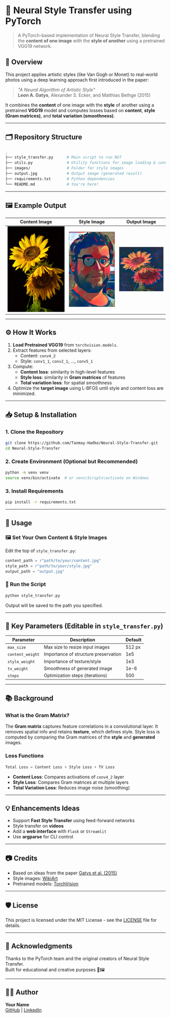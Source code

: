 
# 🧠 Neural Style Transfer using PyTorch

> A PyTorch-based implementation of Neural Style Transfer, blending the **content of one image** with the **style of another** using a pretrained VGG19 network.

## 🎨 Overview

This project applies artistic styles (like Van Gogh or Monet) to real-world photos using a deep learning approach first introduced in the paper:

> _"A Neural Algorithm of Artistic Style"_  
> **Leon A. Gatys**, Alexander S. Ecker, and Matthias Bethge (2015)

It combines the **content** of one image with the **style** of another using a pretrained **VGG19** model and computes losses based on **content**, **style (Gram matrices)**, and **total variation (smoothness)**.

---

## 🗂️ Repository Structure

```bash
.
├── style_transfer.py      # Main script to run NST
├── utils.py               # Utility functions for image loading & conversion
├── images/                # Folder for style images
├── output.jpg             # Output image (generated result)
├── requirements.txt       # Python dependencies
└── README.md              # You're here!
```

---

## 🖼️ Example Output

| Content Image            | Style Image              | Output Image             |
|--------------------------|--------------------------|--------------------------|
| ![](input-images/sunflowers-8175248_1280.jpg) | ![](styles/obey.png)   | ![](output-images/output.jpg)  |

---

## ⚙️ How It Works

1. **Load Pretrained VGG19** from `torchvision.models`.
2. Extract features from selected layers:
   - Content: `conv4_2`
   - Style: `conv1_1`, `conv2_1`, ..., `conv5_1`
3. Compute:
   - **Content loss**: similarity in high-level features
   - **Style loss**: similarity in **Gram matrices** of features
   - **Total variation loss**: for spatial smoothness
4. Optimize the **target image** using L-BFGS until style and content loss are minimized.

---

## 📥 Setup & Installation

### 1. Clone the Repository
```bash
git clone https://github.com/Tanmay-Hadke/Neural-Style-Transfer.git
cd Neural-Style-Transfer
```

### 2. Create Environment (Optional but Recommended)
```bash
python -m venv venv
source venv/bin/activate  # or venv\Scripts\activate on Windows
```

### 3. Install Requirements
```bash
pip install -r requirements.txt
```

---

## 🚀 Usage

### 🖼️ Set Your Own Content & Style Images

Edit the top of `style_transfer.py`:
```python
content_path = r"path/to/your/content.jpg"
style_path = r"path/to/your/style.jpg"
output_path = "output.jpg"
```

### 🧪 Run the Script
```bash
python style_transfer.py
```

Output will be saved to the path you specified.

---

## 📌 Key Parameters (Editable in `style_transfer.py`)

| Parameter         | Description                                     | Default  |
|------------------|-------------------------------------------------|----------|
| `max_size`        | Max size to resize input images                 | 512 px   |
| `content_weight`  | Importance of structure preservation            | 1e5      |
| `style_weight`    | Importance of texture/style                     | 1e3      |
| `tv_weight`       | Smoothness of generated image                   | 1e-6     |
| `steps`           | Optimization steps (iterations)                 | 500      |

---

## 📚 Background

### What is the Gram Matrix?

The **Gram matrix** captures feature correlations in a convolutional layer. It removes spatial info and retains **texture**, which defines style. Style loss is computed by comparing the Gram matrices of the **style** and **generated** images.

### Loss Functions

```python
Total Loss = Content Loss + Style Loss + TV Loss
```

- **Content Loss**: Compares activations of `conv4_2` layer
- **Style Loss**: Compares Gram matrices at multiple layers
- **Total Variation Loss**: Reduces image noise (smoothing)

---

## 💡 Enhancements Ideas

- Support **Fast Style Transfer** using feed-forward networks
- Style transfer on **videos**
- Add a **web interface** with `Flask` or `Streamlit`
- Use **argparse** for CLI control

---

## 📷 Credits

- Based on ideas from the paper [Gatys et al. (2015)](https://arxiv.org/abs/1508.06576)
- Style images: [WikiArt](https://www.wikiart.org/)
- Pretrained models: [TorchVision](https://pytorch.org/vision/stable/models.html)

---

## 🛡️ License

This project is licensed under the MIT License - see the [LICENSE](LICENSE) file for details.

---

## 🙌 Acknowledgments

Thanks to the PyTorch team and the original creators of Neural Style Transfer.  
Built for educational and creative purposes 🎨🖼️

---

## 👨‍💻 Author

**Your Name**  
[GitHub](https://github.com/Tanmay-Hadke) | [LinkedIn](https://linkedin.com/in/tanmay-hadke)
